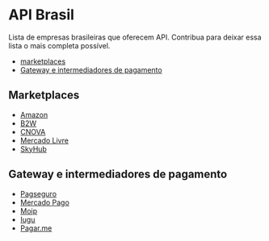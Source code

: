 # API Brasil

Lista de empresas brasileiras que oferecem API. Contribua para deixar essa lista o mais completa possível.

- [marketplaces](#marketplaces)
- [Gateway e intermediadores de pagamento](#gateway-pagamento)

## Marketplaces

<a name="marketplaces"></a>
- [Amazon](https://developer.amazonservices.com/)
- [B2W](https://api-sandbox.bonmarketplace.com.br/docs/index.shtml)
- [CNOVA](https://desenvolvedores.cnova.com/api-portal/)
- [Mercado Livre](http://developers.mercadolibre.com/)
- [SkyHub](https://skyhub.gelato.io/)

## Gateway e intermediadores de pagamento

<a name="gateway-pagamento"></a>
- [Pagseguro](https://dev.pagseguro.uol.com.br/)
- [Mercado Pago](https://www.mercadopago.com.br/developers/pt/)
- [Moip](https://dev.moip.com.br/)
- [Iugu](https://docs.iugu.com/docs)
- [Pagar.me](https://docs.pagar.me/)
